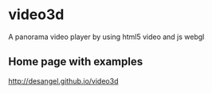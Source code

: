 # video3d
A panorama video player by using html5 video and js webgl

## Home page with examples
http://desangel.github.io/video3d